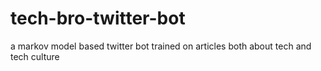 # tech-bro-twitter-bot
a markov model based twitter bot trained on articles both about tech and tech culture

